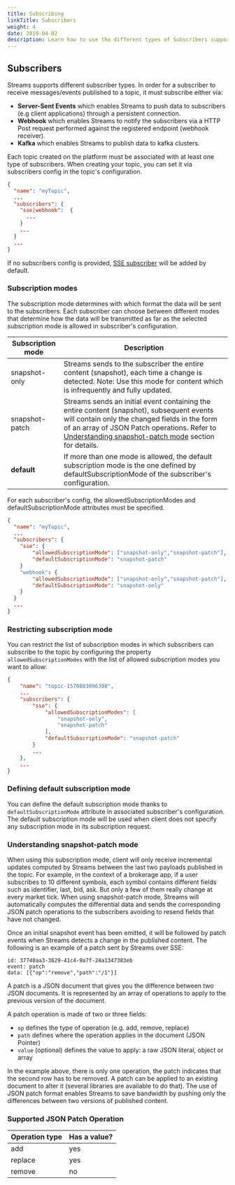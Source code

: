 ```yaml
---
title: Subscribing
linkTitle: Subscribers
weight: 4
date: 2019-04-02
description: Learn how to use the different types of Subscribers supported by Streams.
---
```


## Subscribers

Streams supports different subscriber types. In order for a subscriber to receive messages/events published to a topic, it must subscribe either via:

* **Server-Sent Events** which enables Streams to push data to subscribers (e.g client applications) through a persistent connection.
* **Webhook** which enables Streams to notify the subscribers via a HTTP Post request performed against the registered endpoint (webhook receiver).
* **Kafka** which enables Streams to publish data to kafka clusters.

Each topic created on the platform must be associated with at least one type of subscribers.
When creating your topic, you can set it via subscribers config in the topic's configuration.

```json
{
  "name": "myTopic",
  ...
  "subscribers": {
    "sse|webhook":  {
      ...
    }
    ...
  }
  ...
}
```

If no subscribers config is provided, [SSE subscriber](../subscribers/subscriber-sse) will be added by default.

### Subscription modes

The subscription mode determines with which format the data will be sent to the subscribers.
Each subscriber can choose between different modes that determine how the data will be transmitted as far as the selected subscription mode is allowed in subscriber's configuration.

| Subscription mode | Description |
|-------------------|-------------|
| snapshot-only     | Streams sends to the subscriber the entire content (snapshot), each time a change is detected. Note: Use this mode for content which is infrequently and fully updated. |
| snapshot-patch    | Streams sends an initial event containing the entire content (snapshot), subsequent events will contain only the changed fields in the form of an array of JSON Patch operations. Refer to [Understanding snapshot-patch mode](#understanding-snapshot-patch-mode) section for details. |
| **default** | If more than one mode is allowed, the default subscription mode is the one defined by defaultSubscriptionMode of the subscriber's configuration. |

For each subscriber's config, the allowedSubscriptionModes and defaultSubscriptionMode attributes must be specified.

```json
{
  "name": "myTopic",
  ...
  "subscribers": {
    "sse": {
        "allowedSubscriptionMode": ["snapshot-only","snapshot-patch"],
        "defaultSubscriptionMode": "snapshot-patch"
    }
    "webhook": {
        "allowedSubscriptionMode": ["snapshot-only","snapshot-patch"],
        "defaultSubscriptionMode": "snapshot-only"
    }
  }
  ...
}
```

### Restricting subscription mode

You can restrict the list of subscription modes in which subscribers can subscribe to the topic by configuring the property `allowedSubscriptionModes` with the list of allowed subscription modes you want to allow:

```json
{
    "name": "topic-1570803096398",
    ...
    "subscribers": {
        "sse": {
            "allowedSubscriptionModes": [
                "snapshot-only",
                "snapshot-patch"
            ],
            "defaultSubscriptionMode": "snapshot-patch"
        }
        ...
    },
    ...
}
```

### Defining default subscription mode

You can define the default subscription mode thanks to `defaultSubscriptionMode` attribute in associated subscriber's configuration.
The default subscription mode will be used when client does not specify any subscription mode in its subscription request.

### Understanding snapshot-patch mode

When using this subscription mode, client will only receive incremental updates computed by Streams between the last two payloads published in the topic.
For example, in the context of a brokerage app, if a user subscribes to 10 different symbols, each symbol contains different fields such as identifier, last, bid, ask. But only a few of them really change at every market tick. When using snapshot-patch mode, Streams will automatically computes the differential data and sends the corresponding JSON patch operations to the subscribers avoiding to resend fields that have not changed.

Once an initial snapshot event has been emitted, it will be followed by patch events when Streams detects a change in the published content. The following is an example of a patch sent by Streams over SSE:

```
id: 37740aa3-3629-41c4-9a7f-24a1347383eb
event: patch
data: [{"op":"remove","path":"/1"}]
```

A patch is a JSON document that gives you the difference between two JSON documents. It is represented by an array of operations to apply to the previous version of the document.

A patch operation is made of two or three fields:

* `op` defines the type of operation (e.g. add, remove, replace)
* `path` defines where the operation applies in the document (JSON Pointer)
* `value` (optional) defines the value to apply: a raw JSON literal, object or array

In the example above, there is only one operation, the patch indicates that the second row has to be removed. A patch can be applied to an existing document to alter it (several libraries are available to do that). The use of JSON patch format enables Streams to save bandwidth by pushing only the differences between two versions of published content.

### Supported JSON Patch Operation

| Operation type | Has a value? |
|----------------|--------------|
| add | yes |
| replace | yes |
| remove | no |
